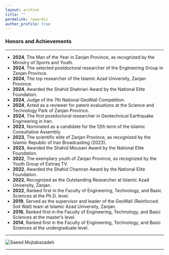 ```yaml
---
layout: archive
title: ""
permalink: /awards/
author_profile: true
---
```


### **Honors and Achievements**
___
- **2024**, The Man of the Year in Zanjan Province, as recognized by the Ministry of Sports and Youth.
- **2024**, The selected postdoctoral researcher of the Engineering Group in Zanjan Province.
- **2024**, The top researcher of the Islamic Azad University, Zanjan Province.
- **2024**, Awarded the Shahid Shahriari Award by the National Elite Foundation.
- **2024**, Judge of the 7th National GeoWall Competition.
- **2024**, Acted as a reviewer for patent evaluations at the Science and Technology Park of Zanjan Province.
- **2024**, The first postdoctoral researcher in Geotechnical Earthquake Engineering in Iran.
- **2023**, Nominated as a candidate for the 12th term of the Islamic Consultative Assembly.
- **2023**, The scientific elite of Zanjan Province, as recognized by the Islamic Republic of Iran Broadcasting (2023).
- **2023**, Awarded the Shahid Mousavi Award by the National Elite Foundation.
- **2022**, The exemplary youth of Zanjan Province, as recognized by the Youth Group of Eshraq TV.
- **2022**, Awarded the Shahid Chamran Award by the National Elite Foundation.
- **2022**, Recognized as the Outstanding Researcher at Islamic Azad University, Zanjan.
- **2022**, Ranked first in the Faculty of Engineering, Technology, and Basic Sciences at the Ph.D. level.
- **2019**, Served as the supervisor and leader of the GeoWall (Reinforced Soil Wall) team at Islamic Azad University, Zanjan.
- **2016**, Ranked first in the Faculty of Engineering, Technology, and Basic Sciences at the master’s level.
- **2014**, Ranked first in the Faculty of Engineering, Technology, and Basic Sciences at the undergraduate level.
  

___
  ![Saeed Mojtabazadeh](https://github.com/mojtabazadeh/mojtabazadeh.github.io/blob/main/images/Final2.jpg?raw=true)    

  ___
